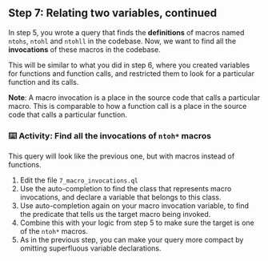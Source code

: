 ## Step 7: Relating two variables, continued

In step 5, you wrote a query that finds the **definitions** of macros named  `ntohs`, `ntohl` and `ntohll` in the codebase. Now, we want to find all the **invocations** of these macros in the codebase.

This will be similar to what you did in step 6, where you created variables for functions and function calls, and restricted them to look for a particular function and its calls.

**Note**: A macro invocation is a place in the source code that calls a particular macro. This is comparable to how a function call is a place in the source code that calls a particular function.

### :keyboard: Activity: Find all the invocations of `ntoh*` macros

This query will look like the previous one, but with macros instead of functions.

1. Edit the file `7_macro_invocations.ql`
1. Use the auto-completion to find the class that represents macro invocations, and declare a variable that belongs to this class.
1. Use auto-completion again on your macro invocation variable, to find the predicate that tells us the target macro being invoked.
1. Combine this with your logic from step 5 to make sure the target is one of the `ntoh*` macros.
1. As in the previous step, you can make your query more compact by omitting superfluous variable declarations.

